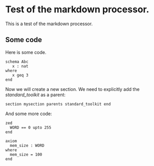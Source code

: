 # Test of the markdown processor.

This is a test of the markdown processor.

## Some code

Here is some code.



```Z eval=false
schema Abc 
   x : nat
where
   x geq 3
end
```

Now we will create a new section.  We need to explicitly
add the *standard_toolkit* as a parent:

```Z eval=false
section mysection parents standard_toolkit end
```

And some more code:

```Z eval=false
zed
  WORD == 0 upto 255
end
```

```Z eval=false
axiom
  mem_size : WORD
where
  mem_size = 100
end
```